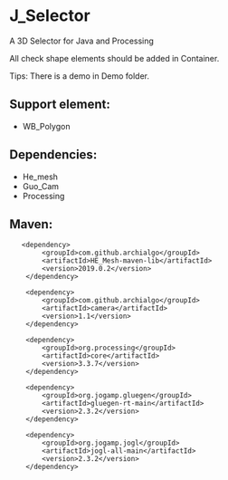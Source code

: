 # J_Selector

A 3D Selector for Java and Processing

All check shape elements should be added in Container.

Tips: There is a demo in Demo folder.
## Support element:
- WB_Polygon

## Dependencies:
- He_mesh
- Guo_Cam
- Processing

## Maven:
       <dependency>
            <groupId>com.github.archialgo</groupId>
            <artifactId>HE_Mesh-maven-lib</artifactId>
            <version>2019.0.2</version>
        </dependency>

        <dependency>
            <groupId>com.github.archialgo</groupId>
            <artifactId>camera</artifactId>
            <version>1.1</version>
        </dependency>

        <dependency>
            <groupId>org.processing</groupId>
            <artifactId>core</artifactId>
            <version>3.3.7</version>
        </dependency>

        <dependency>
            <groupId>org.jogamp.gluegen</groupId>
            <artifactId>gluegen-rt-main</artifactId>
            <version>2.3.2</version>
        </dependency>

        <dependency>
            <groupId>org.jogamp.jogl</groupId>
            <artifactId>jogl-all-main</artifactId>
            <version>2.3.2</version>
        </dependency>

